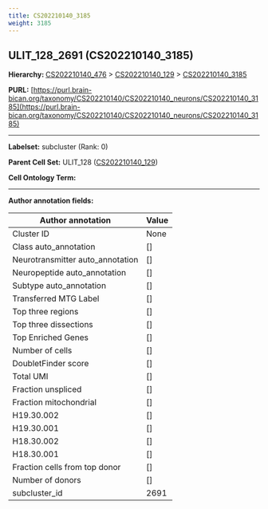 ```yaml
---
title: CS202210140_3185
weight: 3185
---
```

## ULIT_128_2691 (CS202210140_3185)
<b>Hierarchy: </b>
[CS202210140_476](../CS202210140_476) >
[CS202210140_129](../CS202210140_129) >
[CS202210140_3185](../CS202210140_3185)

**PURL:** [https://purl.brain-bican.org/taxonomy/CS202210140/CS202210140_neurons/CS202210140_3185](https://purl.brain-bican.org/taxonomy/CS202210140/CS202210140_neurons/CS202210140_3185)

---


**Labelset:** subcluster (Rank: 0)

**Parent Cell Set:** ULIT_128 ([CS202210140_129](../CS202210140_129))



**Cell Ontology Term:** 

[MARKER GENES.]: #


---

[TRANSFERRED ANNOTATIONS.]: #


[AUTHOR ANNOTATION FIELDS.]: #


**Author annotation fields:**

| Author annotation | Value |
|-------------------|-------|
|Cluster ID|None|
|Class auto_annotation|[]|
|Neurotransmitter auto_annotation|[]|
|Neuropeptide auto_annotation|[]|
|Subtype auto_annotation|[]|
|Transferred MTG Label|[]|
|Top three regions|[]|
|Top three dissections|[]|
|Top Enriched Genes|[]|
|Number of cells|[]|
|DoubletFinder score|[]|
|Total UMI|[]|
|Fraction unspliced|[]|
|Fraction mitochondrial|[]|
|H19.30.002|[]|
|H19.30.001|[]|
|H18.30.002|[]|
|H18.30.001|[]|
|Fraction cells from top donor|[]|
|Number of donors|[]|
|subcluster_id|2691|
